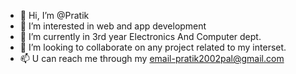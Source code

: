 - 👋 Hi, I’m @Pratik
- 👀 I’m interested in web and app development
- 🌱 I’m currently in 3rd year Electronics And Computer dept.
- 💞️ I’m looking to collaborate on any project related to my interset.
- 📫 U can reach me through my email-pratik2002pal@gmail.com

<!---
luffy229/luffy229 is a ✨ special ✨ repository because its `README.md` (this file) appears on your GitHub profile.
You can click the Preview link to take a look at your changes.
--->
